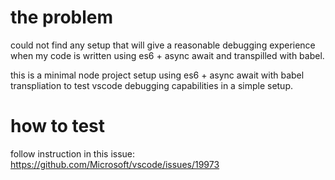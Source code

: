 # the problem
could not find any setup that will give a reasonable debugging experience when my code is written using es6 + async await and transpilled with babel.

this is a minimal node project setup using es6 + async await with babel transpliation to test vscode debugging capabilities in a simple setup.

# how to test
follow instruction in this issue:    
https://github.com/Microsoft/vscode/issues/19973